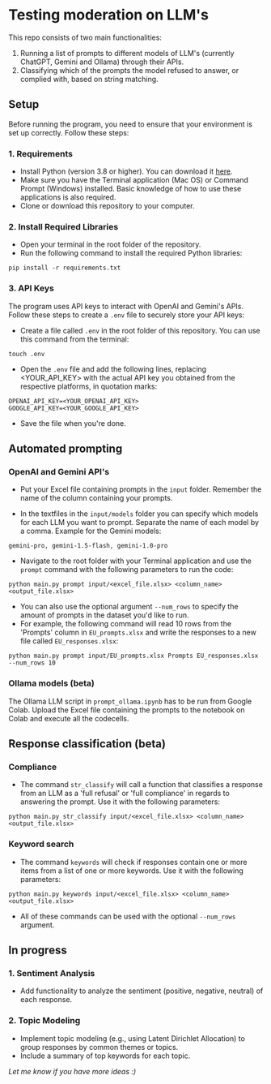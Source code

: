 # Testing moderation on LLM's

This repo consists of two main functionalities: 
1. Running a list of prompts to different models of LLM's (currently ChatGPT, Gemini and Ollama) through their APIs.
2. Classifying which of the prompts the model refused to answer, or complied with, based on string matching.

## Setup

Before running the program, you need to ensure that your environment is set up correctly. Follow these steps:

### 1. Requirements
- Install Python (version 3.8 or higher). You can download it [here](https://www.python.org/downloads/).
- Make sure you have the Terminal application (Mac OS) or Command Prompt (Windows) installed. Basic knowledge of how to use these applications is also required.
- Clone or download this repository to your computer.

### 2. Install Required Libraries
- Open your terminal in the root folder of the repository.
- Run the following command to install the required Python libraries:

```
pip install -r requirements.txt
```

### 3. API Keys
The program uses API keys to interact with OpenAI and Gemini's APIs. Follow these steps to create a `.env` file to securely store your API keys:

- Create a file called `.env` in the root folder of this repository. You can use this command from the terminal:

```
touch .env
```

- Open the `.env` file and add the following lines, replacing <YOUR_API_KEY> with the actual API key you obtained from the respective platforms, in quotation marks:

```
OPENAI_API_KEY=<YOUR_OPENAI_API_KEY>
GOOGLE_API_KEY=<YOUR_GOOGLE_API_KEY>
```

- Save the file when you're done.

## Automated prompting

### OpenAI and Gemini API's

- Put your Excel file containing prompts in the `input` folder. Remember the name of the column containing your prompts.

- In the textfiles in the `input/models` folder you can specify which models for each LLM you want to prompt. Separate the name of each model by a comma. Example for the Gemini models:

```
gemini-pro, gemini-1.5-flash, gemini-1.0-pro
```

- Navigate to the root folder with your Terminal application and use the `prompt` command with the following parameters to run the code:

```
python main.py prompt input/<excel_file.xlsx> <column_name> <output_file.xlsx>
```

- You can also use the optional argument `--num_rows` to specify the amount of prompts in the dataset you'd like to run. 
- For example, the following command will read 10 rows from the 'Prompts' column in `EU_prompts.xlsx` and write the responses to a new file called `EU_responses.xlsx`:

```
python main.py prompt input/EU_prompts.xlsx Prompts EU_responses.xlsx --num_rows 10
```

### Ollama models (beta)

The Ollama LLM script in `prompt_ollama.ipynb` has to be run from Google Colab. Upload the Excel file containing the prompts to the notebook on Colab and execute all the codecells.

## Response classification (beta)

### Compliance

- The command `str_classify` will call a function that classifies a response from an LLM as a 'full refusal' or 'full compliance' in regards to answering the prompt. Use it with the following parameters:

```
python main.py str_classify input/<excel_file.xlsx> <column_name> <output_file.xlsx>
```

### Keyword search

- The command `keywords` will check if responses contain one or more items from a list of one or more keywords. Use it with the following parameters:

```
python main.py keywords input/<excel_file.xlsx> <column_name> <output_file.xlsx>
```

- All of these commands can be used with the optional `--num_rows` argument.

## In progress

### 1. Sentiment Analysis
- Add functionality to analyze the sentiment (positive, negative, neutral) of each response.

### 2. Topic Modeling
- Implement topic modeling (e.g., using Latent Dirichlet Allocation) to group responses by common themes or topics.
- Include a summary of top keywords for each topic.

*Let me know if you have more ideas :)*